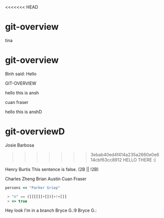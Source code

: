 <<<<<<< HEAD
# git-overview
tina

# git-overview
Binh said: Hello


GIT-OVERVIEW

hello this is ansh


cuan fraser



hello this is anshD

# git-overviewD
Josie Barbosa
>>>>>>> 3ebab40ed4f414a235a2660e0e614cbf63cc8912
HELLO THERE :)




Henry Burtis
This sentence is false.
(2B || !2B)

Charles Zheng
Brian Austin
Cuan Fraser

```ruby
persons << "Parker Griep"
```

```javascript
 > "n" == ([][[]]+[])[+!+[]]
 > => true
```
Hey look I'm in a branch
Bryce G.:9
Bryce G.:
